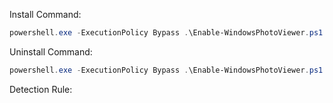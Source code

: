 Install Command:

```powershell
powershell.exe -ExecutionPolicy Bypass .\Enable-WindowsPhotoViewer.ps1
```

Uninstall Command:

```powershell
powershell.exe -ExecutionPolicy Bypass .\Enable-WindowsPhotoViewer.ps1
```

Detection Rule:
